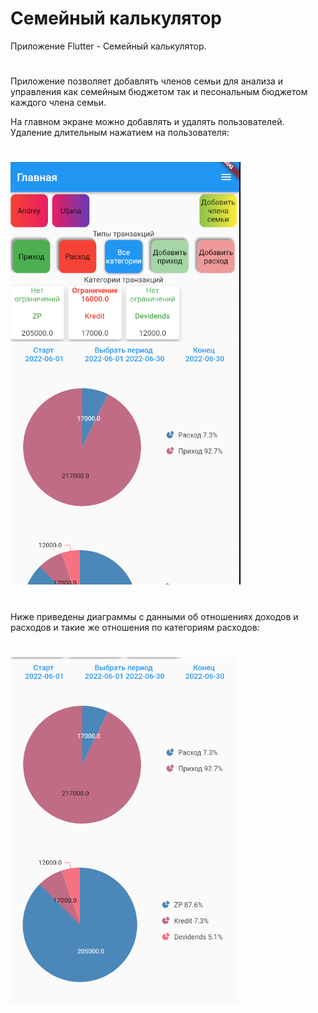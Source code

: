 # Семейный калькулятор

Приложение Flutter - Семейный калькулятор.
#
Приложение позволяет добавлять членов семьи для анализа и управления как семейным бюджетом так и песональным бюджетом каждого члена семьи.


На главном экране можно добавлять и удалять пользователей. Удаление длительным нажатием на пользователя:
#
![Главный экран](https://github.com/Andrey253/familyBudget/blob/master/image/2022-06-17_16-36-13.png?raw=true "Главный экран")
#
Ниже приведены диаграммы с данными об отношениях доходов и расходов и такие же отношения по категориям расходов:
#
![Главный экран](https://github.com/Andrey253/familyBudget/blob/master/image/2022-06-17_16-37-39.png?raw=true "Даграмма расход/доход")

